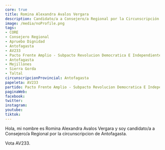 ```yaml
---
core: true
title: Romina Alexandra Avalos Vergara
description: Candidato/a a Consejero/a Regional por la Circunscripción de Antofagasta
image: /media/noProfile.png
tags:
- CORE
- Consejero Regional
- Apruebo Dignidad
- Antofagasta
- AV233
- Pacto Frente Amplio - Subpacto Revolucion Democratica E Independientes - Revolucion Democratica
- Antofagasta
- Mejillones
- Sierra Gorda
- Taltal
circunscripcionProvincial: Antofagasta
papeleta: AV233
partido: Pacto Frente Amplio - Subpacto Revolucion Democratica E Independientes - Revolucion Democratica
paginaWeb:
facebook:
twitter:
instagram:
youtube:
tiktok:
---
```

Hola, mi nombre es Romina Alexandra Avalos Vergara y soy candidato/a a Consejero/a Regional por la circunscripcion de Antofagasta.

Vota AV233.